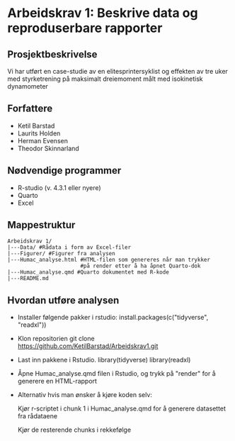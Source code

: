 # Arbeidskrav 1: Beskrive data og reproduserbare rapporter

## Prosjektbeskrivelse 
Vi har utført en case-studie av en elitesprintersyklist og effekten av 
tre uker med styrketrening på maksimalt dreiemoment målt med 
isokinetisk dynamometer

## Forfattere
- Ketil Barstad
- Laurits Holden
- Herman Evensen
- Theodor Skinnarland

## Nødvendige programmer 
- R-studio (v. 4.3.1 eller nyere)
- Quarto
- Excel

## Mappestruktur
    Arbeidskrav 1/
    |---Data/ #Rådata i form av Excel-filer
    |---Figurer/ #Figurer fra analysen
    |---Humac_analyse.html #HTML-filen som genereres når man trykker
                           #på render etter å ha åpnet Quarto-dok
    |---Humac_analyse.qmd #Quarto dokumentet med R-kode
    |---README.md

## Hvordan utføre analysen

- Installer følgende pakker i rstudio: 
  install.packages(c("tidyverse", "readxl"))

- Klon repositorien
  git clone https://github.com/KetilBarstad/Arbeidskrav1.git
  
- Last inn pakkene i Rstudio. 
  library(tidyverse)
  library(readxl)
  
- Åpne Humac_analyse.qmd filen i Rstudio, og trykk på "render"
  for å generere en HTML-rapport
  
- Alternativ hvis man ønsker å kjøre koden selv:
  
  Kjør r-scriptet i chunk 1 i Humac_analyse.qmd for å 
  generere datasettet fra rådataene
  
  Kjør de resterende chunks i rekkefølge 
  
  
